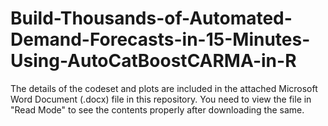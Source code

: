 # Build-Thousands-of-Automated-Demand-Forecasts-in-15-Minutes-Using-AutoCatBoostCARMA-in-R

The details of the codeset and plots are included in the attached Microsoft Word Document (.docx) file in this repository. 
You need to view the file in "Read Mode" to see the contents properly after downloading the same.
